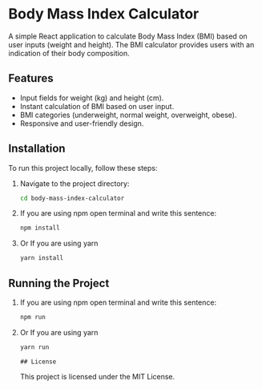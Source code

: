 # Body Mass Index Calculator

A simple React application to calculate Body Mass Index (BMI) based on user inputs (weight and height). The BMI calculator provides users with an indication of their body composition.

## Features

- Input fields for weight (kg) and height (cm).
- Instant calculation of BMI based on user input.
- BMI categories (underweight, normal weight, overweight, obese).
- Responsive and user-friendly design.

## Installation

To run this project locally, follow these steps:

1.  Navigate to the project directory:
    ``` bash
    cd body-mass-index-calculator
    ```
2.  If you are using npm open terminal and write this sentence:
    ``` bash
    npm install
    ```
3.  Or If you are using yarn 
    ``` bash
    yarn install
    ```
## Running the Project   

1.  If you are using npm open terminal and write this sentence:
    ``` bash
    npm run
    ```
2.  Or If you are using yarn 
    ``` bash
    yarn run
    ```
        ## License
    
    This project is licensed under the MIT License. 